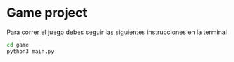 # Game project

Para correr el juego debes seguir las siguientes instrucciones en la terminal

```sh
cd game
python3 main.py
```
